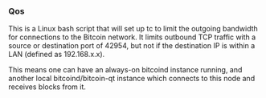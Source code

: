 ### Qos ###

This is a Linux bash script that will set up tc to limit the outgoing bandwidth for connections to the Bitcoin network. It limits outbound TCP traffic with a source or destination port of 42954, but not if the destination IP is within a LAN (defined as 192.168.x.x).

This means one can have an always-on bitcoind instance running, and another local bitcoind/bitcoin-qt instance which connects to this node and receives blocks from it.
